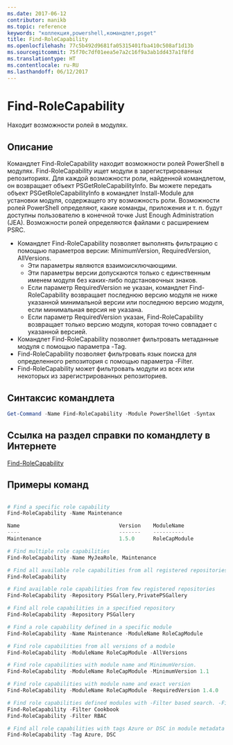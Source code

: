```yaml
---
ms.date: 2017-06-12
contributor: manikb
ms.topic: reference
keywords: "коллекция,powershell,командлет,psget"
title: Find-RoleCapability
ms.openlocfilehash: 77c5b492d9681fa05315401fba410c508af1d13b
ms.sourcegitcommit: 75f70c7df01eea5e7a2c16f9a3ab1dd437a1f8fd
ms.translationtype: HT
ms.contentlocale: ru-RU
ms.lasthandoff: 06/12/2017
---
```

# <a name="find-rolecapability"></a>Find-RoleCapability

Находит возможности ролей в модулях.

## <a name="description"></a>Описание
Командлет Find-RoleCapability находит возможности ролей PowerShell в модулях. Find-RoleCapability ищет модули в зарегистрированных репозиториях. Для каждой возможности роли, найденной командлетом, он возвращает объект PSGetRoleCapabilityInfo. Вы можете передать объект PSGetRoleCapabilityInfo в командлет Install-Module для установки модуля, содержащего эту возможность роли.
Возможности ролей PowerShell определяют, какие команды, приложения и т. п. будут доступны пользователю в конечной точке Just Enough Administration (JEA). Возможности ролей определяются файлами с расширением PSRC.

- Командлет Find-RoleCapability позволяет выполнять фильтрацию с помощью параметров версии: MinimumVersion, RequiredVersion, AllVersions.
  - Эти параметры являются взаимоисключающими.
  - Эти параметры версии допускаются только с единственным именем модуля без каких-либо подстановочных знаков.
  - Если параметр RequiredVersion не указан, командлет Find-RoleCapability возвращает последнюю версию модуля не ниже указанной минимальной версии или последнюю версию модуля, если минимальная версия не указана.
  - Если параметр RequiredVersion указан, Find-RoleCapability возвращает только версию модуля, которая точно совпадает с указанной версией.
- Командлет Find-RoleCapability позволяет фильтровать метаданные модуля с помощью параметра -Tag.
- Find-RoleCapability позволяет фильтровать язык поиска для определенного репозитория с помощью параметра -Filter.
- Find-RoleCapability может фильтровать модули из всех или некоторых из зарегистрированных репозиториев.

## <a name="cmdlet-syntax"></a>Синтаксис командлета
```powershell
Get-Command -Name Find-RoleCapability -Module PowerShellGet -Syntax
```

## <a name="cmdlet-online-help-reference"></a>Ссылка на раздел справки по командлету в Интернете

[Find-RoleCapability](http://go.microsoft.com/fwlink/?LinkId=718029)

## <a name="example-commands"></a>Примеры команд
```powershell

# Find a specific role capability
Find-RoleCapability -Name Maintenance

Name                                Version    ModuleName                          Repository
----                                -------    ----------                          ----------
Maintenance                         1.5.0      RoleCapModule                       PrivatePSGallery

# Find multiple role capabilities
Find-RoleCapability -Name MyJeaRole, Maintenance

# Find all available role capabilities from all registered repositories
Find-RoleCapability

# Find available role capabilities from few registered repositories
Find-RoleCapability -Repository PSGallery,PrivatePSGallery

# Find all role capabilities in a specified repository
Find-RoleCapability -Repository PSGallery

# Find a role capability defined in a specific module
Find-RoleCapability -Name Maintenance -ModuleName RoleCapModule

# Find role capabilities from all versions of a module
Find-RoleCapability -ModuleName RoleCapModule -AllVersions

# Find role capabilities with module name and MinimumVersion.
Find-RoleCapability -ModuleName RoleCapModule -MinimumVersion 1.1

# Find role capabilities with module name and exact version
Find-RoleCapability -ModuleName RoleCapModule -RequiredVersion 1.4.0

# Find role capabilities defined modules with -Filter based search. -Filter searches in description and module names
Find-RoleCapability -Filter Cookbook
Find-RoleCapability -Filter RBAC

# Find all role capabilities with tags Azure or DSC in module metadata
Find-RoleCapability -Tag Azure, DSC

```

